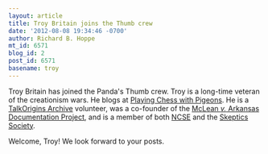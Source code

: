```yaml
---
layout: article
title: Troy Britain joins the Thumb crew
date: '2012-08-08 19:34:46 -0700'
author: Richard B. Hoppe
mt_id: 6571
blog_id: 2
post_id: 6571
basename: troy
---
```

Troy Britain has joined the Panda's Thumb crew. Troy is a long-time veteran of the creationism wars. He blogs at [Playing Chess with Pigeons](http://pigeonchess.com/). He is a [TalkOrigins Archive](http://pigeonchess.com/) volunteer, was a co-founder of the [McLean _v._ Arkansas Documentation Project](http://www.antievolution.org/projects/mclean/new_site/index.htm), and is a member of both [NCSE](http://ncse.com/) and the [Skeptics Society](http://www.skeptic.com/).

Welcome, Troy! We look forward to your posts.
